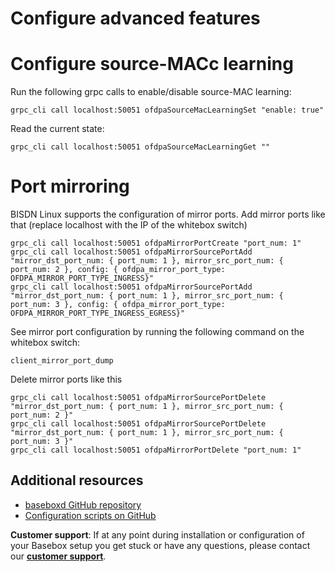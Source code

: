 # Configure advanced features


# Configure source-MACc learning

Run the following grpc calls to enable/disable source-MAC learning:
```
grpc_cli call localhost:50051 ofdpaSourceMacLearningSet "enable: true"
```

Read the current state:
```
grpc_cli call localhost:50051 ofdpaSourceMacLearningGet ""
```

# Port mirroring

BISDN Linux supports the configuration of mirror ports. Add mirror ports like that (replace localhost with the IP of the whitebox switch)
```
grpc_cli call localhost:50051 ofdpaMirrorPortCreate "port_num: 1"
grpc_cli call localhost:50051 ofdpaMirrorSourcePortAdd "mirror_dst_port_num: { port_num: 1 }, mirror_src_port_num: { port_num: 2 }, config: { ofdpa_mirror_port_type: OFDPA_MIRROR_PORT_TYPE_INGRESS}"
grpc_cli call localhost:50051 ofdpaMirrorSourcePortAdd "mirror_dst_port_num: { port_num: 1 }, mirror_src_port_num: { port_num: 3 }, config: { ofdpa_mirror_port_type: OFDPA_MIRROR_PORT_TYPE_INGRESS_EGRESS}"
```

See mirror port configuration by running the following command on the whitebox switch:

```
client_mirror_port_dump
```

Delete mirror ports like this
```
grpc_cli call localhost:50051 ofdpaMirrorSourcePortDelete "mirror_dst_port_num: { port_num: 1 }, mirror_src_port_num: { port_num: 2 }"
grpc_cli call localhost:50051 ofdpaMirrorSourcePortDelete "mirror_dst_port_num: { port_num: 1 }, mirror_src_port_num: { port_num: 3 }"
grpc_cli call localhost:50051 ofdpaMirrorPortDelete "port_num: 1"
```


## Additional resources
* [baseboxd GitHub repository][baseboxd]
* [Configuration scripts on GitHub][bbd-examples]

**Customer support**: If at any point during installation or configuration of your Basebox setup you get stuck or have any questions, please contact our **[customer support](../customer_support.html#customer_support)**.

[baseboxd]: https://github.com/bisdn/basebox (baseboxd on github)
[bbd-examples]: https://github.com/bisdn/basebox/tree/master/examples (baseboxd examples on github)
